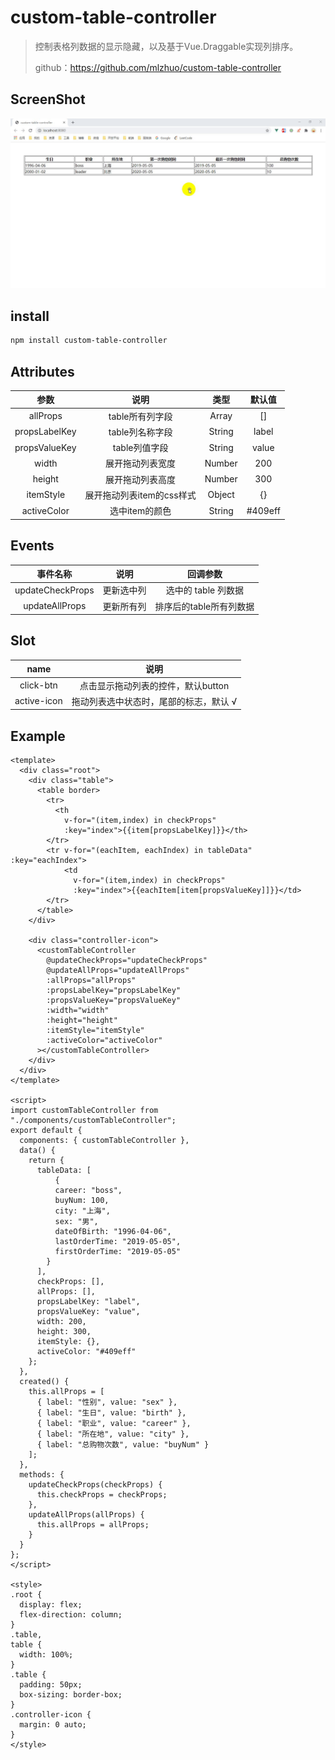 # custom-table-controller

> 控制表格列数据的显示隐藏，以及基于Vue.Draggable实现列排序。
>
> github：https://github.com/mlzhuo/custom-table-controller



## ScreenShot

![](https://github.com/mlzhuo/custom-table-controller/blob/master/Screenshot/example.gif)



## install

``` bash
npm install custom-table-controller
```



## Attributes

|     参数      |           说明            |  类型  |  默认值  |
| :-----------: | :-----------------------: | :----: | :------: |
|   allProps    |      table所有列字段      | Array  |    []    |
| propsLabelKey |      table列名称字段      | String |  label   |
| propsValueKey |       table列值字段       | String |  value   |
|     width     |     展开拖动列表宽度      | Number |   200    |
|    height     |     展开拖动列表高度      | Number |   300    |
|   itemStyle   | 展开拖动列表item的css样式 | Object |    {}    |
|  activeColor  |      选中item的颜色       | String | \#409eff |



## Events

|     事件名称     |    说明    |        回调参数         |
| :--------------: | :--------: | :---------------------: |
| updateCheckProps | 更新选中列 |   选中的 table 列数据   |
|  updateAllProps  | 更新所有列 | 排序后的table所有列数据 |



## Slot

|    name     |                  说明                  |
| :---------: | :------------------------------------: |
|  click-btn  |   点击显示拖动列表的控件，默认button   |
| active-icon | 拖动列表选中状态时，尾部的标志，默认 √ |



## Example

```vue
<template>
  <div class="root">
    <div class="table">
      <table border>
        <tr>
          <th 
            v-for="(item,index) in checkProps" 
            :key="index">{{item[propsLabelKey]}}</th>
        </tr>
        <tr v-for="(eachItem, eachIndex) in tableData" :key="eachIndex">
            <td 
              v-for="(item,index) in checkProps" 
              :key="index">{{eachItem[item[propsValueKey]]}}</td>
        </tr>
      </table>
    </div>

    <div class="controller-icon">
      <customTableController
        @updateCheckProps="updateCheckProps"
        @updateAllProps="updateAllProps"
        :allProps="allProps"
        :propsLabelKey="propsLabelKey"
        :propsValueKey="propsValueKey"
        :width="width"
        :height="height"
        :itemStyle="itemStyle"
        :activeColor="activeColor"
      ></customTableController>
    </div>
  </div>
</template>

<script>
import customTableController from "./components/customTableController";
export default {
  components: { customTableController },
  data() {
    return {
      tableData: [
          {
          career: "boss",
          buyNum: 100,
          city: "上海",
          sex: "男",
          dateOfBirth: "1996-04-06",
          lastOrderTime: "2019-05-05",
          firstOrderTime: "2019-05-05"
        }
      ],
      checkProps: [],
      allProps: [],
      propsLabelKey: "label",
      propsValueKey: "value",
      width: 200,
      height: 300,
      itemStyle: {},
      activeColor: "#409eff"
    };
  },
  created() {
    this.allProps = [
      { label: "性别", value: "sex" },
      { label: "生日", value: "birth" },
      { label: "职业", value: "career" },
      { label: "所在地", value: "city" },
      { label: "总购物次数", value: "buyNum" }
    ];
  },
  methods: {
    updateCheckProps(checkProps) {
      this.checkProps = checkProps;
    },
    updateAllProps(allProps) {
      this.allProps = allProps;
    }
  }
};
</script>

<style>
.root {
  display: flex;
  flex-direction: column;
}
.table,
table {
  width: 100%;
}
.table {
  padding: 50px;
  box-sizing: border-box;
}
.controller-icon {
  margin: 0 auto;
}
</style>

```

